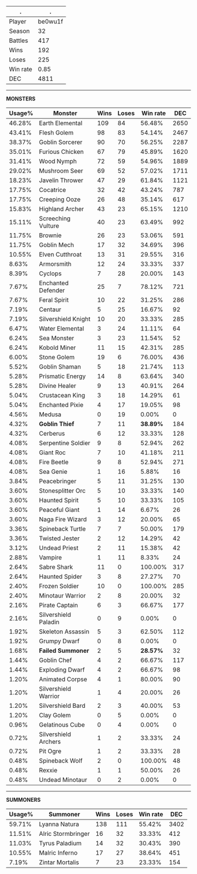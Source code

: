 .|.
|-|-
Player|be0wu1f
Season|32
Battles|417
Wins|192
Loses|225
Win rate|0.85
DEC|4811

---
**MONSTERS**

Usage%|Monster|Wins|Loses|Win rate|DEC|
-|-|-|-|-|-|
46.28%|Earth Elemental|109|84|56.48%|2650|
43.41%|Flesh Golem|98|83|54.14%|2467|
38.37%|Goblin Sorcerer|90|70|56.25%|2287|
35.01%|Furious Chicken|67|79|45.89%|1620|
31.41%|Wood Nymph|72|59|54.96%|1889|
29.02%|Mushroom Seer|69|52|57.02%|1711|
18.23%|Javelin Thrower|47|29|61.84%|1121|
17.75%|Cocatrice|32|42|43.24%|787|
17.75%|Creeping Ooze|26|48|35.14%|617|
15.83%|Highland Archer|43|23|65.15%|1210|
15.11%|Screeching Vulture|40|23|63.49%|992|
11.75%|Brownie|26|23|53.06%|591|
11.75%|Goblin Mech|17|32|34.69%|396|
10.55%|Elven Cutthroat|13|31|29.55%|316|
8.63%|Armorsmith|12|24|33.33%|337|
8.39%|Cyclops|7|28|20.00%|143|
7.67%|Enchanted Defender|25|7|78.12%|721|
7.67%|Feral Spirit|10|22|31.25%|286|
7.19%|Centaur|5|25|16.67%|92|
7.19%|Silvershield Knight|10|20|33.33%|285|
6.47%|Water Elemental|3|24|11.11%|64|
6.24%|Sea Monster|3|23|11.54%|52|
6.24%|Kobold Miner|11|15|42.31%|285|
6.00%|Stone Golem|19|6|76.00%|436|
5.52%|Goblin Shaman|5|18|21.74%|113|
5.28%|Prismatic Energy|14|8|63.64%|340|
5.28%|Divine Healer|9|13|40.91%|264|
5.04%|Crustacean King|3|18|14.29%|61|
5.04%|Enchanted Pixie|4|17|19.05%|98|
4.56%|Medusa|0|19|0.00%|0|
4.32%|**Goblin Thief**|7|11|**38.89%**|184|
4.32%|Cerberus|6|12|33.33%|128|
4.08%|Serpentine Soldier|9|8|52.94%|262|
4.08%|Giant Roc|7|10|41.18%|211|
4.08%|Fire Beetle|9|8|52.94%|271|
4.08%|Sea Genie|1|16|5.88%|16|
3.84%|Peacebringer|5|11|31.25%|130|
3.60%|Stonesplitter Orc|5|10|33.33%|140|
3.60%|Haunted Spirit|5|10|33.33%|105|
3.60%|Peaceful Giant|1|14|6.67%|26|
3.60%|Naga Fire Wizard|3|12|20.00%|65|
3.36%|Spineback Turtle|7|7|50.00%|179|
3.36%|Twisted Jester|2|12|14.29%|42|
3.12%|Undead Priest|2|11|15.38%|42|
2.88%|Vampire|1|11|8.33%|24|
2.64%|Sabre Shark|11|0|100.00%|317|
2.64%|Haunted Spider|3|8|27.27%|70|
2.40%|Frozen Soldier|10|0|100.00%|285|
2.40%|Minotaur Warrior|2|8|20.00%|32|
2.16%|Pirate Captain|6|3|66.67%|177|
2.16%|Silvershield Paladin|0|9|0.00%|0|
1.92%|Skeleton Assassin|5|3|62.50%|112|
1.92%|Grumpy Dwarf|0|8|0.00%|0|
1.68%|**Failed Summoner**|2|5|**28.57%**|32|
1.44%|Goblin Chef|4|2|66.67%|117|
1.44%|Exploding Dwarf|4|2|66.67%|98|
1.20%|Animated Corpse|4|1|80.00%|90|
1.20%|Silvershield Warrior|1|4|20.00%|26|
1.20%|Silvershield Bard|2|3|40.00%|53|
1.20%|Clay Golem|0|5|0.00%|0|
0.96%|Gelatinous Cube|0|4|0.00%|0|
0.72%|Silvershield Archers|1|2|33.33%|24|
0.72%|Pit Ogre|1|2|33.33%|28|
0.48%|Spineback Wolf|2|0|100.00%|48|
0.48%|Rexxie|1|1|50.00%|26|
0.48%|Undead Minotaur|0|2|0.00%|0|

---
**SUMMONERS**

Usage%|Summoner|Wins|Loses|Win rate|DEC|
-|-|-|-|-|-|
59.71%|Lyanna Natura|138|111|55.42%|3402|
11.51%|Alric Stormbringer|16|32|33.33%|412|
11.03%|Tyrus Paladium|14|32|30.43%|390|
10.55%|Malric Inferno|17|27|38.64%|451|
7.19%|Zintar Mortalis|7|23|23.33%|154|
